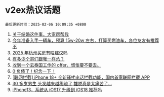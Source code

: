# v2ex热议话题

`最后更新时间：2025-02-06 10:09:35 +0800`

1. [关于结婚这件事，大家帮帮我](https://www.v2ex.com/t/1109072)
1. [今年准备入手一辆车，预算 15w-20w 左右，打算买燃油车，各位友友有推荐不](https://www.v2ex.com/t/1109056)
1. [2025 年杭州买房有啥建议吗](https://www.v2ex.com/t/1108999)
1. [有多少个哥们跟我一样怂？](https://www.v2ex.com/t/1109059)
1. [收到一个去泰国工作的 offer，惆怅要不要去。](https://www.v2ex.com/t/1109032)
1. [0 负债了！纪念一下！](https://www.v2ex.com/t/1109170)
1. [[联网拦截] iPhone 18+ 全新骚扰电话拦截功能，国内首家联网拦截 APP](https://www.v2ex.com/t/1109087)
1. [30 多岁男生,头发越来越稀疏了,雄脱真是太痛苦了...](https://www.v2ex.com/t/1109120)
1. [iPhone13，系统从 iOS17 升级到 iOS18 推荐吗](https://www.v2ex.com/t/1109006)

